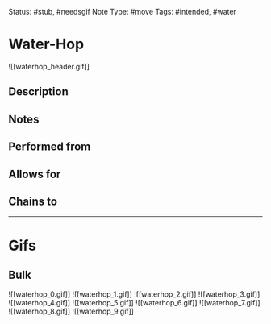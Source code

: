 Status: #stub, #needsgif 
Note Type: #move
Tags: #intended, #water

# Water-Hop
![[waterhop_header.gif]]
## Description


## Notes


## Performed from


## Allows for


## Chains to


___
# Gifs
## Bulk
![[waterhop_0.gif]]
![[waterhop_1.gif]]
![[waterhop_2.gif]]
![[waterhop_3.gif]]
![[waterhop_4.gif]]
![[waterhop_5.gif]]
![[waterhop_6.gif]]
![[waterhop_7.gif]]
![[waterhop_8.gif]]
![[waterhop_9.gif]]